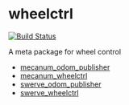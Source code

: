 # wheelctrl
[![Build Status](https://travis-ci.com/KeioRoboticsAssociation/wheelctrl.svg?branch=main)](https://travis-ci.com/KeioRoboticsAssociation/wheelctrl)

A meta package for wheel control

- [mecanum_odom_publisher](https://github.com/KeioRoboticsAssociation/wheelctrl/blob/main/mecanum_odom_publisher/README.md)  
- [mecanum_wheelctrl](https://github.com/KeioRoboticsAssociation/wheelctrl/blob/main/mecanum_wheelctrl/README.md)
- [swerve_odom_publisher](https://github.com/KeioRoboticsAssociation/wheelctrl/blob/main/swerve_odom_publisher/README.md)
- [swerve_wheelctrl](https://github.com/KeioRoboticsAssociation/wheelctrl/blob/main/swerve_wheelctrl/README.md)
